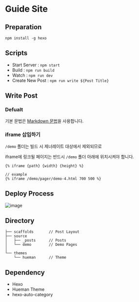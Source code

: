 # Guide Site

## Preparation
`npm install -g hexo`

## Scripts
- Start Server : `npm start`
- Build : `npm run build`
- Watch : `npm run dev`
- Create New Post : `npm run write ${Post Title}`

## Write Post
### Defualt
기본 문법은 [Markdown 문법](https://www.markdownguide.org/basic-syntax)을 사용합니다.

### iframe 삽입하기
`/demo` 폴더는 빌드 시 제너레이트 대상에서 제외되므로

iframe에 링크될 페이지는 반드시 `/demo` 폴더 아래에 위치시켜야 합니다.
```
{% iframe {path} {width} {height} %}

// example
{% iframe /demo/pager/demo-4.html 700 500 %}
```

## Deploy Process
![image](https://github.daumkakao.com/storage/user/3711/files/3964a43c-5f56-11e8-8b82-a7c1d0358adb)

## Directory
```
├── scaffolds       // Post Layout
├── source
│   ├── _posts      // Posts
│   └── demo        // Demo Pages
│       
└── themes
    └── hueman      // Theme
```

## Dependency
- Hexo
- Hueman Theme
- hexo-auto-category